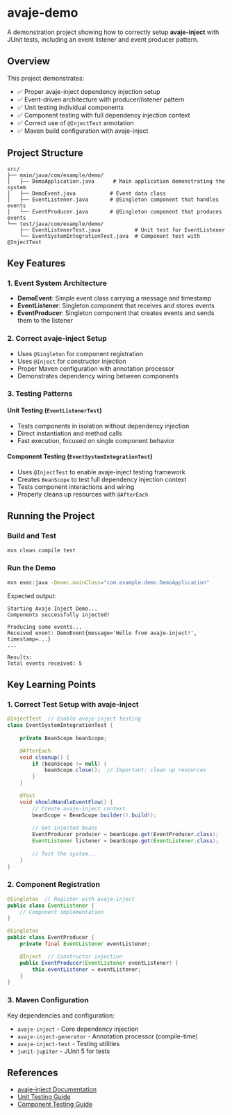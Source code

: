 # avaje-demo

A demonstration project showing how to correctly setup **avaje-inject** with JUnit tests, including an event listener and event producer pattern.

## Overview

This project demonstrates:
- ✅ Proper avaje-inject dependency injection setup
- ✅ Event-driven architecture with producer/listener pattern  
- ✅ Unit testing individual components
- ✅ Component testing with full dependency injection context
- ✅ Correct use of `@InjectTest` annotation
- ✅ Maven build configuration with avaje-inject

## Project Structure

```
src/
├── main/java/com/example/demo/
│   ├── DemoApplication.java      # Main application demonstrating the system
│   ├── DemoEvent.java           # Event data class
│   ├── EventListener.java       # @Singleton component that handles events
│   └── EventProducer.java       # @Singleton component that produces events
└── test/java/com/example/demo/
    ├── EventListenerTest.java           # Unit test for EventListener
    └── EventSystemIntegrationTest.java  # Component test with @InjectTest
```

## Key Features

### 1. Event System Architecture
- **DemoEvent**: Simple event class carrying a message and timestamp
- **EventListener**: Singleton component that receives and stores events
- **EventProducer**: Singleton component that creates events and sends them to the listener

### 2. Correct avaje-inject Setup
- Uses `@Singleton` for component registration
- Uses `@Inject` for constructor injection
- Proper Maven configuration with annotation processor
- Demonstrates dependency wiring between components

### 3. Testing Patterns

#### Unit Testing (`EventListenerTest`)
- Tests components in isolation without dependency injection
- Direct instantiation and method calls
- Fast execution, focused on single component behavior

#### Component Testing (`EventSystemIntegrationTest`)
- Uses `@InjectTest` to enable avaje-inject testing framework
- Creates `BeanScope` to test full dependency injection context
- Tests component interactions and wiring
- Properly cleans up resources with `@AfterEach`

## Running the Project

### Build and Test
```bash
mvn clean compile test
```

### Run the Demo
```bash
mvn exec:java -Dexec.mainClass="com.example.demo.DemoApplication"
```

Expected output:
```
Starting Avaje Inject Demo...
Components successfully injected!

Producing some events...
Received event: DemoEvent{message='Hello from avaje-inject!', timestamp=...}
...

Results:
Total events received: 5
```

## Key Learning Points

### 1. Correct Test Setup with avaje-inject

```java
@InjectTest  // Enable avaje-inject testing
class EventSystemIntegrationTest {
    
    private BeanScope beanScope;

    @AfterEach
    void cleanup() {
        if (beanScope != null) {
            beanScope.close();  // Important: clean up resources
        }
    }

    @Test
    void shouldHandleEventFlow() {
        // Create avaje-inject context
        beanScope = BeanScope.builder().build();
        
        // Get injected beans
        EventProducer producer = beanScope.get(EventProducer.class);
        EventListener listener = beanScope.get(EventListener.class);
        
        // Test the system...
    }
}
```

### 2. Component Registration

```java
@Singleton  // Register with avaje-inject
public class EventListener {
    // Component implementation
}

@Singleton
public class EventProducer {
    private final EventListener eventListener;

    @Inject  // Constructor injection
    public EventProducer(EventListener eventListener) {
        this.eventListener = eventListener;
    }
}
```

### 3. Maven Configuration

Key dependencies and configuration:
- `avaje-inject` - Core dependency injection
- `avaje-inject-generator` - Annotation processor (compile-time)  
- `avaje-inject-test` - Testing utilities
- `junit-jupiter` - JUnit 5 for tests

## References

- [avaje-inject Documentation](https://avaje.io/inject/)
- [Unit Testing Guide](https://avaje.io/inject/#unit-testing)
- [Component Testing Guide](https://avaje.io/inject/#component-testing)
